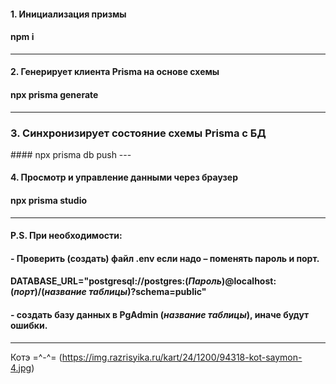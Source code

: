  
#### 1. Инициализация призмы 
#### npm i  
---

#### 2. Генерирует клиента Prisma на основе схемы 
#### npx prisma generate 
--- 

<h3> 3. Синхронизирует состояние схемы Prisma с БД </h3>  
#### npx prisma db push 
--- 

#### 4. Просмотр и управление данными через браузер
#### npx prisma studio
--- 


#### P.S. При необходимости:  

#### -	Проверить (создать) файл  .env если надо – поменять пароль и порт.
#### DATABASE_URL="postgresql://postgres:(*Пароль*)@localhost:(*порт*)/(*название таблицы*)?schema=public"
#### - создать базу данных в  PgAdmin (*название таблицы*), иначе будут ошибки.

--- 

Котэ =^-^= (https://img.razrisyika.ru/kart/24/1200/94318-kot-saymon-4.jpg)  




